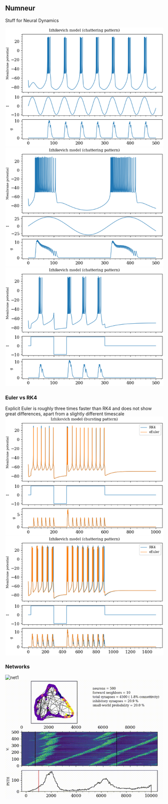 ## Numneur

Stuff for Neural Dynamics

![izi1](assets/izhi1.png)
![izi2](assets/izhi2.png)
![izi3](assets/izhi3.png)
### Euler vs RK4
Explicit Euler is roughly three times faster than RK4 and does not show great differences, apart from a slightly different timescale
![izi4](assets/izhi4.png)
![izi5](assets/izhi5.png)

### Networks
![net1](assets/slideshow.gif)
![net1](assets/true_mid_connect_1.gif)